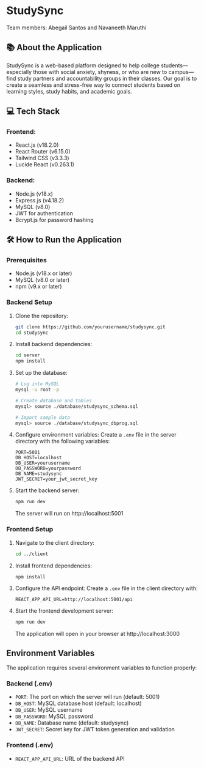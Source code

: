 # StudySync

Team members: Abegail Santos and Navaneeth Maruthi

## 📚 About the Application
StudySync is a web-based platform designed to help college students—especially those with social anxiety, shyness, or who are new to campus—find study partners and accountability groups in their classes. Our goal is to create a seamless and stress-free way to connect students based on learning styles, study habits, and academic goals.

## 💻 Tech Stack

### Frontend:
- React.js (v18.2.0)
- React Router (v6.15.0)
- Tailwind CSS (v3.3.3)
- Lucide React (v0.263.1)

### Backend:
- Node.js (v18.x)
- Express.js (v4.18.2)
- MySQL (v8.0)
- JWT for authentication
- Bcrypt.js for password hashing

## 🛠 How to Run the Application

### Prerequisites
- Node.js (v18.x or later)
- MySQL (v8.0 or later)
- npm (v9.x or later)

### Backend Setup
1. Clone the repository:
   ```bash
   git clone https://github.com/yourusername/studysync.git
   cd studysync
   ```

2. Install backend dependencies:
   ```bash
   cd server
   npm install
   ```

3. Set up the database:
   ```bash
   # Log into MySQL
   mysql -u root -p

   # Create database and tables
   mysql> source ./database/studysync_schema.sql

   # Import sample data
   mysql> source ./database/studysync_dbprog.sql
   ```

4. Configure environment variables:
   Create a `.env` file in the server directory with the following variables:
   ```
   PORT=5001
   DB_HOST=localhost
   DB_USER=yourusername
   DB_PASSWORD=yourpassword
   DB_NAME=studysync
   JWT_SECRET=your_jwt_secret_key
   ```

5. Start the backend server:
   ```bash
   npm run dev
   ```
   The server will run on http://localhost:5001

### Frontend Setup
1. Navigate to the client directory:
   ```bash
   cd ../client
   ```

2. Install frontend dependencies:
   ```bash
   npm install
   ```

3. Configure the API endpoint:
   Create a `.env` file in the client directory with:
   ```
   REACT_APP_API_URL=http://localhost:5001/api
   ```

4. Start the frontend development server:
   ```bash
   npm run dev
   ```
   The application will open in your browser at http://localhost:3000

## Environment Variables
The application requires several environment variables to function properly:

### Backend (.env)
- `PORT`: The port on which the server will run (default: 5001)
- `DB_HOST`: MySQL database host (default: localhost)
- `DB_USER`: MySQL username
- `DB_PASSWORD`: MySQL password
- `DB_NAME`: Database name (default: studysync)
- `JWT_SECRET`: Secret key for JWT token generation and validation

### Frontend (.env)
- `REACT_APP_API_URL`: URL of the backend API
